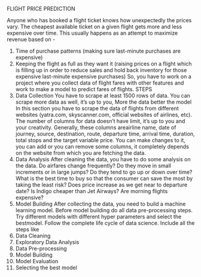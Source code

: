 
FLIGHT PRICE PREDICTION

Anyone who has booked a flight ticket knows how unexpectedly the prices vary. The cheapest
available ticket on a given flight gets more and less expensive over time. This usually happens as
an attempt to maximize revenue based on -
1. Time of purchase patterns (making sure last-minute purchases are expensive)
2. Keeping the flight as full as they want it (raising prices on a flight which is filling up in order
to reduce sales and hold back inventory for those expensive last-minute expensive
purchases)
So, you have to work on a project where you collect data of flight fares with other features and
work to make a model to predict fares of flights.
 STEPS
1. Data Collection
You have to scrape at least 1500 rows of data. You can scrape more data as well, it’s up to you,
More the data better the model
In this section you have to scrape the data of flights from different websites (yatra.com,
skyscanner.com, official websites of airlines, etc). The number of columns for data doesn’t have
limit, it’s up to you and your creativity. Generally, these columns areairline name, date of journey,
source, destination, route, departure time, arrival time, duration, total stops and the target variable
price. You can make changes to it, you can add or you can remove some columns, it completely
depends on the website from which you are fetching the data.
2. Data Analysis
After cleaning the data, you have to do some analysis on the data.
Do airfares change frequently? Do they move in small increments or in large jumps? Do they tend
to go up or down over time?
What is the best time to buy so that the consumer can save the most by taking the least risk?
Does price increase as we get near to departure date? Is Indigo cheaper than Jet Airways? Are
morning flights expensive?
3. Model Building
After collecting the data, you need to build a machine learning model. Before model building do
all data pre-processing steps. Try different models with different hyper parameters and select
the bestmodel.
Follow the complete life cycle of data science. Include all the steps like
1. Data Cleaning
2. Exploratory Data Analysis
3. Data Pre-processing
4. Model Building
5. Model Evaluation
6. Selecting the best model

